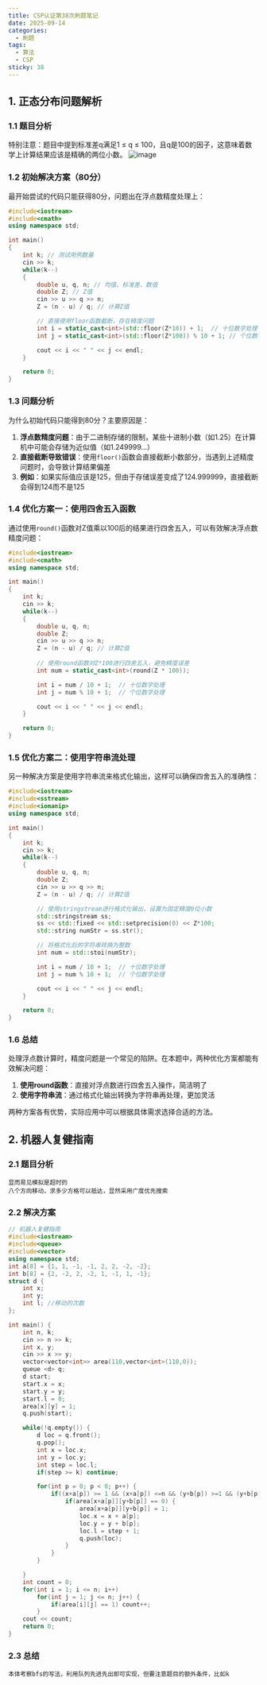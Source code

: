 ```yaml
---
title: CSP认证第38次刷题笔记
date: 2025-09-14
categories:
  - 刷题
tags:
  - 算法
  - CSP
sticky: 38
---
```


## 1. 正态分布问题解析

### 1.1 题目分析

特别注意：题目中提到标准差q满足1 ≤ q ≤ 100，且q是100的因子，这意味着数学上计算结果应该是精确的两位小数。
![image](./38-1.png)

### 1.2 初始解决方案（80分）

最开始尝试的代码只能获得80分，问题出在浮点数精度处理上：

```cpp
#include<iostream>
#include<cmath>
using namespace std;

int main() 
{
    int k; // 测试用例数量
    cin >> k;
    while(k--) 
    {
        double u, q, n; // 均值、标准差、数值
        double Z; // Z值
        cin >> u >> q >> n;
        Z = (n - u) / q; // 计算Z值

        // 直接使用floor函数截断，存在精度问题
        int i = static_cast<int>(std::floor(Z*10)) + 1;  // 十位数字处理
        int j = static_cast<int>(std::floor(Z*100)) % 10 + 1; // 个位数字处理

        cout << i << " " << j << endl;
    }

    return 0;
}
```

### 1.3 问题分析

为什么初始代码只能得到80分？主要原因是：

1. **浮点数精度问题**：由于二进制存储的限制，某些十进制小数（如1.25）在计算机中可能会存储为近似值（如1.249999...）
2. **直接截断导致错误**：使用`floor()`函数会直接截断小数部分，当遇到上述精度问题时，会导致计算结果偏差
3. **例如**：如果实际值应该是125，但由于存储误差变成了124.999999，直接截断会得到124而不是125



### 1.4 优化方案一：使用四舍五入函数

通过使用`round()`函数对Z值乘以100后的结果进行四舍五入，可以有效解决浮点数精度问题：

```cpp
#include<iostream>
#include<cmath> 
using namespace std;

int main() 
{
    int k;
    cin >> k;
    while(k--) 
    {
        double u, q, n;
        double Z;
        cin >> u >> q >> n;
        Z = (n - u) / q; // 计算Z值
        
        // 使用round函数对Z*100进行四舍五入，避免精度误差
        int num = static_cast<int>(round(Z * 100));

        int i = num / 10 + 1;  // 十位数字处理
        int j = num % 10 + 1;  // 个位数字处理

        cout << i << " " << j << endl;
    }

    return 0;
}
```

### 1.5 优化方案二：使用字符串流处理

另一种解决方案是使用字符串流来格式化输出，这样可以确保四舍五入的准确性：

```cpp
#include<iostream>
#include<sstream>
#include<iomanip>
using namespace std;

int main() 
{
    int k;
    cin >> k;
    while(k--) 
    {
        double u, q, n;
        double Z;
        cin >> u >> q >> n;
        Z = (n - u) / q; // 计算Z值

        // 使用stringstream进行格式化输出，设置为固定精度0位小数
        std::stringstream ss;
        ss << std::fixed << std::setprecision(0) << Z*100;
        std::string numStr = ss.str();

        // 将格式化后的字符串转换为整数
        int num = std::stoi(numStr);

        int i = num / 10 + 1;  // 十位数字处理
        int j = num % 10 + 1;  // 个位数字处理

        cout << i << " " << j << endl;
    }

    return 0;
}
```

### 1.6 总结

处理浮点数计算时，精度问题是一个常见的陷阱。在本题中，两种优化方案都能有效解决问题：

1. **使用round函数**：直接对浮点数进行四舍五入操作，简洁明了
2. **使用字符串流**：通过格式化输出转换为字符串再处理，更加灵活

两种方案各有优势，实际应用中可以根据具体需求选择合适的方法。


## 2. 机器人复健指南

### 2.1 题目分析

    显而易见模拟是超时的
    八个方向移动，求多少方格可以抵达，显然采用广度优先搜索

### 2.2 解决方案
```cpp
// 机器人复健指南
#include<iostream>
#include<queue>
#include<vector>
using namespace std;
int a[8] = {1, 1, -1, -1, 2, 2, -2, -2};
int b[8] = {2, -2, 2, -2, 1, -1, 1, -1};
struct d {
	int x;
	int y;
	int l; //移动的次数
};

int main() {
	int n, k;
	cin >> n >> k;
	int x, y;
	cin >> x >> y;
	vector<vector<int>> area(110,vector<int>(110,0));
	queue <d> q;
	d start;
	start.x = x;
	start.y = y;
	start.l = 0;
	area[x][y] = 1;
	q.push(start);

	while(!q.empty()) {
		d loc = q.front();
		q.pop();
		int x = loc.x;
		int y = loc.y;
		int step = loc.l;
		if(step >= k) continue;

		for(int p = 0; p < 8; p++) {
			if((x+a[p]) >= 1 && (x+a[p]) <=n && (y+b[p]) >=1 && (y+b[p]) <= n) {
				if(area[x+a[p]][y+b[p]] == 0) {
					area[x+a[p]][y+b[p]] = 1;
					loc.x = x + a[p];
					loc.y = y + b[p];
					loc.l = step + 1;
					q.push(loc);
				}
			}
		}

	}
	int count = 0;
	for(int i = 1; i <= n; i++)
		for(int j = 1; j <= n; j++) {
			if(area[i][j] == 1) count++;
		}
    cout << count;
	return 0;
}
```

### 2.3 总结

    本体考察bfs的写法，利用队列先进先出即可实现，但要注意题目的额外条件，比如k